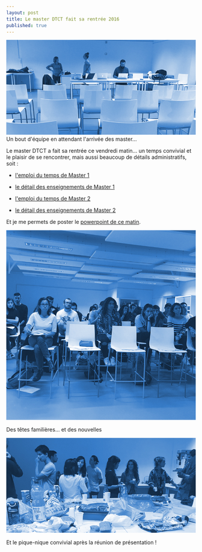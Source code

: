 ```yaml
---
layout: post
title: Le master DTCT fait sa rentrée 2016
published: true
---
```


<img src="/../img/2016_09/rentree/rentree_01.jpg"/>
<figcaption>Un bout d'équipe en attendant l'arrivée des master...</figcaption>



<p>Le master DTCT a fait sa rentrée ce vendredi matin... un temps convivial et le plaisir de se rencontrer, mais aussi beaucoup de détails administratifs, soit : </p>

- <a href="../docs/2016/2016-2017-EDT-M1-DTCT.pdf">l'emploi du temps de Master 1</a>

- <a href="../docs/2016/SYNTHESE ENSEIGNEMENTS-M1-DTCT-2016-2017.pdf">le détail des enseignements de Master 1

- <a href="../docs/2016/2016-2017-EDT-M2-DTCT.pdf">l'emploi du temps de Master 2</a>

- <a href="../docs/2016/SYNTHESE ENSEIGNEMENTS-M2-DTCT-2016-2017.pdf">le détail des enseignements de Master 2</a>

Et je me permets de poster le <a href="../docs/2016/2016-2017_rentree-proj.pdf">powerpoint de ce matin</a>.

<p>
<img src="/../img/2016_09/rentree/rentree_03.jpg"/>
<figcaption>Des têtes familières... et des nouvelles</figcaption>
</p>
<p>
<img src="/../img/2016_09/rentree/rentree_02.jpg"/>
<figcaption>Et le pique-nique convivial après la réunion de présentation !</figcaption>
</p>
